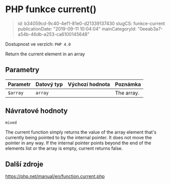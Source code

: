 PHP funkce current()
================================

> id: b34059cd-9c40-4ef1-81e0-d21339137430
> slugCS: funkce-current
> publicationDate: "2019-09-11 10:04:04"
> mainCategoryId: "0eeab3a7-a54b-46db-a253-ca6100145648"

Dostupnost ve verzích: `PHP 4.0`

Return the current element in an array


Parametry
--------------

| Parametr | Datový typ | Výchozí hodnota | Poznámka |
|-----|-----|-----|-----|
| `$array` | `array` |  | The array. |


Návratové hodnoty
----------------

`mixed`

The current function simply returns the
value of the array element that's currently being pointed to by the
internal pointer. It does not move the pointer in any way. If the
internal pointer points beyond the end of the elements list or the array is
empty, current returns false.

Další zdroje
------------

https://php.net/manual/en/function.current.php
